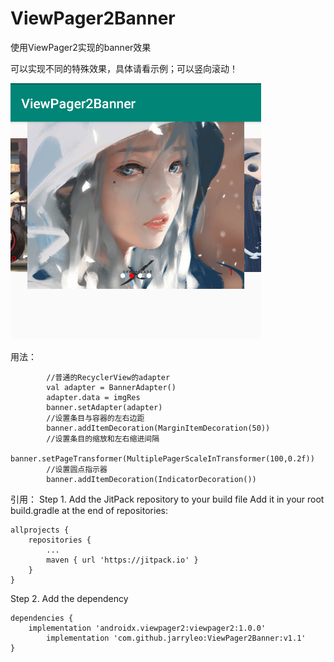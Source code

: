 # ViewPager2Banner
使用ViewPager2实现的banner效果

可以实现不同的特殊效果，具体请看示例；可以竖向滚动！

![screenShot](image/screenShot.png)

用法：   
``` 
        //普通的RecyclerView的adapter
        val adapter = BannerAdapter()
        adapter.data = imgRes
        banner.setAdapter(adapter)
        //设置条目与容器的左右边距
        banner.addItemDecoration(MarginItemDecoration(50))
        //设置条目的缩放和左右缩进间隔
        banner.setPageTransformer(MultiplePagerScaleInTransformer(100,0.2f))
        //设置圆点指示器
        banner.addItemDecoration(IndicatorDecoration())
```

引用：
Step 1. Add the JitPack repository to your build file
Add it in your root build.gradle at the end of repositories:

	allprojects {
		repositories {
			...
			maven { url 'https://jitpack.io' }
		}
	}
Step 2. Add the dependency

	dependencies {
		implementation 'androidx.viewpager2:viewpager2:1.0.0'
	        implementation 'com.github.jarryleo:ViewPager2Banner:v1.1'
	}
